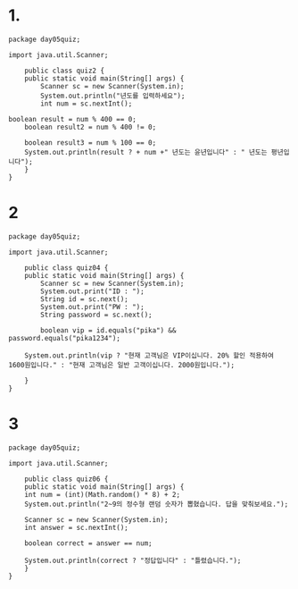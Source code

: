 # 1.



	package day05quiz;
	
	import java.util.Scanner;
	
		public class quiz2 {
		public static void main(String[] args) {
			Scanner sc = new Scanner(System.in);
			System.out.println("년도를 입력하세요");
			int num = sc.nextInt();
			
	boolean result = num % 400 == 0;
		boolean result2	= num % 400 != 0; 
		
		boolean result3 = num % 100 == 0;  
		System.out.println(result ? + num +" 년도는 윤년입니다" : " 년도는 평년입니다");
		}
	}

#  2


		

	package day05quiz;
	
	import java.util.Scanner;
	
		public class quiz04 {
		public static void main(String[] args) {
			Scanner sc = new Scanner(System.in);
			System.out.print("ID : ");
			String id = sc.next();
			System.out.print("PW : ");
			String password = sc.next();
		
			boolean vip = id.equals("pika") && password.equals("pika1234");
		
		System.out.println(vip ? "현재 고객님은 VIP이십니다. 20% 할인 적용하여 1600원입니다." : "현재 고객님은 일반 고객이십니다. 2000원입니다.");
			 					
		}
	}

# 3


		

	package day05quiz;
	
	import java.util.Scanner;
	
		public class quiz06 {
		public static void main(String[] args) {
		int num = (int)(Math.random() * 8) + 2;
		System.out.println("2~9의 정수형 랜덤 숫자가 뽑혔습니다. 답을 맞춰보세요.");
		
		Scanner sc = new Scanner(System.in);
		int answer = sc.nextInt();
				
		boolean correct = answer == num;
		
		System.out.println(correct ? "정답입니다" : "틀렸습니다.");
		}
	}



